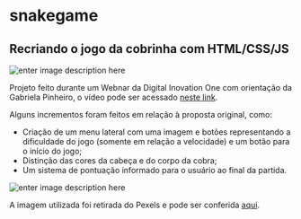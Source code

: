 # snakegame
## Recriando o jogo da cobrinha com HTML/CSS/JS
![enter image description here](https://i.imgur.com/wxmUg5l.png)

Projeto feito durante um Webnar da Digital Inovation One com orientação da Gabriela Pinheiro, o vídeo pode ser acessado [neste link](https://www.youtube.com/watch?v=EaH1RivVGQc&t=2175s&ab_channel=DigitalInnovationOne).

Alguns incrementos foram feitos em relação à proposta original, como:
 - Criação de um menu lateral com uma imagem e botões representando a dificuldade do jogo (somente em relação a velocidade) e um botão para o início do jogo;
 - Distinção das cores da cabeça e do corpo da cobra;
 - Um sistema de pontuação informado para o usuário ao final da partida.
 
![enter image description here](https://i.imgur.com/bweeUZa.png)

A imagem utilizada foi retirada do Pexels e pode ser conferida [aqui](https://www.pexels.com/pt-br/foto/animal-arrepiante-assustador-balanca-53478/).
